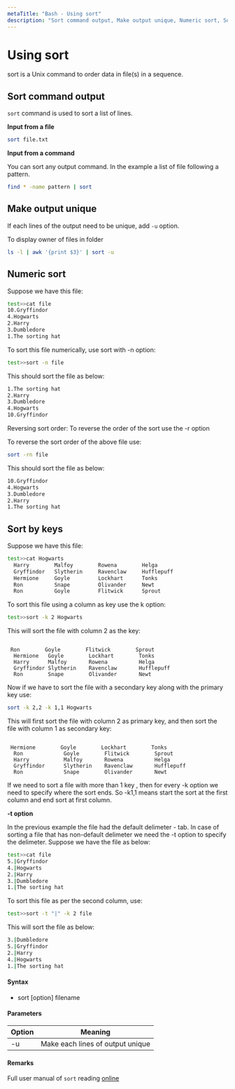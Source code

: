 ```yaml
---
metaTitle: "Bash - Using sort"
description: "Sort command output, Make output unique, Numeric sort, Sort by keys"
---
```


# Using sort

sort is a Unix command to order data in file(s) in a sequence.

## Sort command output

`sort` command is used to sort a list of lines.

**Input from a file**

```bash
sort file.txt

```

**Input from a command**

You can sort any output command. In the example a list of file following a pattern.

```bash
find * -name pattern | sort

```

## Make output unique

If each lines of the output need to be unique, add `-u` option.

To display owner of files in folder

```bash
ls -l | awk '{print $3}' | sort -u

```

## Numeric sort

Suppose we have this file:

```bash
test>>cat file
10.Gryffindor
4.Hogwarts
2.Harry
3.Dumbledore
1.The sorting hat

```

To sort this file numerically, use sort with -n option:

```bash
test>>sort -n file

```

This should sort the file as below:

```bash
1.The sorting hat
2.Harry
3.Dumbledore
4.Hogwarts
10.Gryffindor

```

Reversing sort order:
To reverse the order of the sort use the -r option

To reverse the sort order of the above file use:

```bash
sort -rn file

```

This should sort the file as below:

```bash
10.Gryffindor
4.Hogwarts
3.Dumbledore
2.Harry
1.The sorting hat

```

## Sort by keys

Suppose we have this file:

```bash
test>>cat Hogwarts
  Harry        Malfoy        Rowena        Helga
  Gryffindor   Slytherin     Ravenclaw     Hufflepuff
  Hermione     Goyle         Lockhart      Tonks
  Ron          Snape         Olivander     Newt
  Ron          Goyle         Flitwick      Sprout

```

To sort this file using a column as key use the k option:

```bash
test>>sort -k 2 Hogwarts

```

This will sort the file with column 2 as the key:

```

 Ron        Goyle        Flitwick        Sprout
  Hermione   Goyle        Lockhart        Tonks
  Harry      Malfoy       Rowena          Helga
  Gryffindor Slytherin    Ravenclaw       Hufflepuff
  Ron        Snape        Olivander       Newt

```

Now if we have to sort the file with a secondary key along with the primary key use:

```bash
sort -k 2,2 -k 1,1 Hogwarts

```

This will first sort the file with column 2 as primary key, and then sort the file with column 1 as secondary key:

```

 Hermione        Goyle        Lockhart        Tonks
  Ron             Goyle        Flitwick        Sprout
  Harry           Malfoy       Rowena          Helga
  Gryffindor      Slytherin    Ravenclaw       Hufflepuff
  Ron             Snape        Olivander       Newt

```

If we need to sort a file with more than 1 key , then for every -k option we need to specify where the sort ends. So -k1,1 means start the sort at the first column and end sort at first column.

**-t option**

In the previous example the file had the default delimeter - tab.
In case of sorting a file that has non-default delimeter we need the -t option to specify the delimeter.
Suppose we have the file as below:

```bash
test>>cat file
5.|Gryffindor
4.|Hogwarts
2.|Harry
3.|Dumbledore
1.|The sorting hat

```

To sort this file as per the second column, use:

```bash
test>>sort -t "|" -k 2 file

```

This will sort the file as below:

```bash
3.|Dumbledore
5.|Gryffindor
2.|Harry
4.|Hogwarts
1.|The sorting hat

```

#### Syntax

- sort [option] filename

#### Parameters

| Option | Meaning                          |
| ------ | -------------------------------- |
| -u     | Make each lines of output unique |

#### Remarks

Full user manual of `sort` reading [online](http://man7.org/linux/man-pages/man1/sort.1.html)
